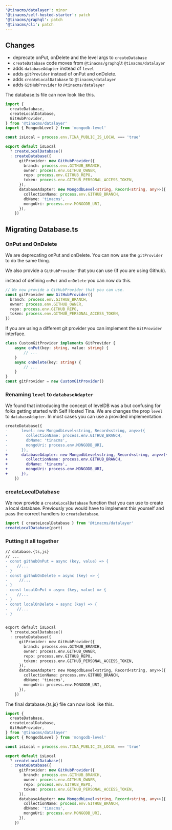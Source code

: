 ```yaml
---
'@tinacms/datalayer': minor
'@tinacms/self-hosted-starter': patch
'@tinacms/graphql': patch
'@tinacms/cli': patch
---
```


## Changes
- deprecate onPut, onDelete and the level args to `createDatabase`
- `createDatabase` code moves from `@tinacms/graphql`t `@tinacms/datalayer`
- adds `databaseAdapter` instead of `level`
- adds `gitProvider` instead of onPut and onDelete. 
- adds `createLocalDatabase` to  `@tinacms/datalayer`
- adds `GitHubProvider` to  `@tinacms/datalayer`


The database.ts file can now look like this.
```ts
import {
  createDatabase,
  createLocalDatabase,
  GitHubProvider,
} from '@tinacms/datalayer'
import { MongodbLevel } from 'mongodb-level'

const isLocal = process.env.TINA_PUBLIC_IS_LOCAL === 'true'

export default isLocal
  ? createLocalDatabase()
  : createDatabase({
      gitProvider: new GitHubProvider({
        branch: process.env.GITHUB_BRANCH,
        owner: process.env.GITHUB_OWNER,
        repo: process.env.GITHUB_REPO,
        token: process.env.GITHUB_PERSONAL_ACCESS_TOKEN,
      }),
      databaseAdapter: new MongodbLevel<string, Record<string, any>>({
        collectionName: process.env.GITHUB_BRANCH,
        dbName: 'tinacms',
        mongoUri: process.env.MONGODB_URI,
      }),
    })
```


## Migrating Database.ts

### OnPut and OnDelete

We are deprecating onPut and onDelete. You can now use the `gitProvider` to do the same thing. 

We also provide a `GitHubProvider` that you can use (If you are using Github). 

instead of defining `onPut` and `onDelete` you can now do this. 

```ts
// We now provide a GitHubProvider that you can use.
const gitProvider new GitHubProvider({
  branch: process.env.GITHUB_BRANCH,
  owner: process.env.GITHUB_OWNER,
  repo: process.env.GITHUB_REPO,
  token: process.env.GITHUB_PERSONAL_ACCESS_TOKEN,
})
```

If you are using a different git provider you can implement the `GitProvider` interface. 

```ts
class CustomGitProvider implements GitProvider {
    async onPut(key: string, value: string) {
        // ...
    }
    async onDelete(key: string) {
        // ...
    }
}
const gitProvider = new CustomGitProvider()
```

### Renaming `level` to `databaseAdapter`

We found that introducing the concept of levelDB was a but confusing for folks getting started with Self Hosted Tina. We are changes the prop `level` to `databaseAdapter`.  In most cases you can use a provided implementation. 


```diff 
createDatabase({
-      level: new MongodbLevel<string, Record<string, any>>({
-        collectionName: process.env.GITHUB_BRANCH,
-        dbName: 'tinacms',
-        mongoUri: process.env.MONGODB_URI,
-      }),
+      databaseAdapter: new MongodbLevel<string, Record<string, any>>({
+        collectionName: process.env.GITHUB_BRANCH,
+        dbName: 'tinacms',
+        mongoUri: process.env.MONGODB_URI,
+      }),
    })
```

### createLocalDatabase

We now provide a `createLocalDatabase` function that you can use to create a local database. Previously you would have to implement this yourself and pass the correct handlers to `createDatabase`.
```ts
import { createLocalDatabase } from '@tinacms/datalayer'
createLocalDatabase(port)
```

### Putting it all together


```diff
// database.{ts,js}
// ...
- const githubOnPut = async (key, value) => {
-    //...
- }
- const githubOnDelete = async (key) => {
-     //...
- }
- const localOnPut = async (key, value) => {
-    //...
- }
- const localOnDelete = async (key) => {
-    //...
- }


export default isLocal
  ? createLocalDatabase()
  : createDatabase({
      gitProvider: new GitHubProvider({
        branch: process.env.GITHUB_BRANCH,
        owner: process.env.GITHUB_OWNER,
        repo: process.env.GITHUB_REPO,
        token: process.env.GITHUB_PERSONAL_ACCESS_TOKEN,
      }),
      databaseAdapter: new MongodbLevel<string, Record<string, any>>({
        collectionName: process.env.GITHUB_BRANCH,
        dbName: 'tinacms',
        mongoUri: process.env.MONGODB_URI,
      }),
    })
```

The final database.{ts,js} file can now look like this.

```ts
import {
  createDatabase,
  createLocalDatabase,
  GitHubProvider,
} from '@tinacms/datalayer'
import { MongodbLevel } from 'mongodb-level'

const isLocal = process.env.TINA_PUBLIC_IS_LOCAL === 'true'

export default isLocal
  ? createLocalDatabase()
  : createDatabase({
      gitProvider: new GitHubProvider({
        branch: process.env.GITHUB_BRANCH,
        owner: process.env.GITHUB_OWNER,
        repo: process.env.GITHUB_REPO,
        token: process.env.GITHUB_PERSONAL_ACCESS_TOKEN,
      }),
      databaseAdapter: new MongodbLevel<string, Record<string, any>>({
        collectionName: process.env.GITHUB_BRANCH,
        dbName: 'tinacms',
        mongoUri: process.env.MONGODB_URI,
      }),
    })

```